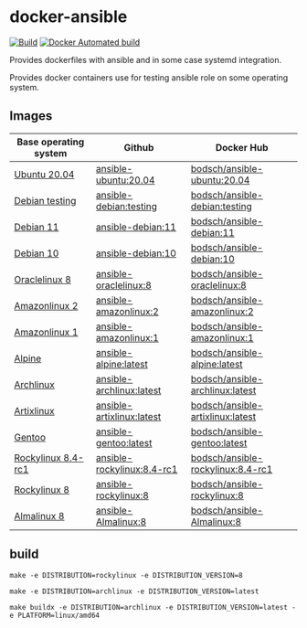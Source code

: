 # docker-ansible

[![Build](https://github.com/bodsch/docker-ansible/workflows/Build/badge.svg)](https://github.com/bodsch/docker-ansible/actions)
[![Docker Automated build](https://img.shields.io/docker/automated/bodsch/ansible-debian.svg?maxAge=2592000)](https://hub.docker.com/r/bodsch/ansible-debian/)

Provides dockerfiles with ansible and in some case systemd integration.

Provides docker containers use for testing ansible role on some operating system.

## Images

| Base operating system            | Github                          | Docker Hub                                  |
| -------------------------------- | ------------------------------- | ------------------------------------------- |
| [Ubuntu 20.04][Ubuntu]           | [ansible-ubuntu:20.04][]        | [bodsch/ansible-ubuntu:20.04][]        |
| [Debian testing][Debian]         | [ansible-debian:testing][]      | [bodsch/ansible-debian:testing][]      |
| [Debian 11][Debian]              | [ansible-debian:11][]           | [bodsch/ansible-debian:11][]           |
| [Debian 10][Debian]              | [ansible-debian:10][]           | [bodsch/ansible-debian:10][]           |
| [Oraclelinux 8][Oraclelinux]     | [ansible-oraclelinux:8][]       | [bodsch/ansible-oraclelinux:8][]       |
| [Amazonlinux 2][Amazonlinux]     | [ansible-amazonlinux:2][]       | [bodsch/ansible-amazonlinux:2][]       |
| [Amazonlinux 1][Amazonlinux]     | [ansible-amazonlinux:1][]       | [bodsch/ansible-amazonlinux:1][]       |
| [Alpine][Alpine]                 | [ansible-alpine:latest][]       | [bodsch/ansible-alpine:latest][]       |
| [Archlinux][Archlinux]           | [ansible-archlinux:latest][]    | [bodsch/ansible-archlinux:latest][]    |
| [Artixlinux][Artixlinux]         | [ansible-artixlinux:latest][]   | [bodsch/ansible-artixlinux:latest][]    |
| [Gentoo][Gentoo]                 | [ansible-gentoo:latest][]       | [bodsch/ansible-gentoo:latest][]       |
| [Rockylinux 8.4-rc1][Rockylinux] | [ansible-rockylinux:8.4-rc1][]  | [bodsch/ansible-rockylinux:8.4-rc1][]  |
| [Rockylinux 8][Rockylinux]       | [ansible-rockylinux:8][]        | [bodsch/ansible-rockylinux:8][]        |
| [Almalinux 8][Almalinux]         | [ansible-Almalinux:8][]         | [bodsch/ansible-Almalinux:8][]         |

[Ubuntu]: https://hub.docker.com/_/ubuntu/
[Debian]: https://hub.docker.com/_/debian/
[Oraclelinux]: https://hub.docker.com/_/oraclelinux/
[Amazonlinux]: https://hub.docker.com/_/amazonlinux/
[Alpine]: https://hub.docker.com/_/alpine
[Archlinux]: https://hub.docker.com/r/base/archlinux/
[Artixlinux]: https://hub.docker.com/r/artixlinux/base
[Gentoo]: https://hub.docker.com/r/gentoo/stage3-amd64/
[Rockylinux]: https://hub.docker.com/r/rockylinux/rockylinux
[Almalinux]: https://hub.docker.com/_/almalinux

[ansible-ubuntu:20.04]: https://github.com/bodsch/docker-ansible/blob/master/ubuntu-ansible/Dockerfile.ubuntu-20.04
[ansible-debian:testing]: https://github.com/bodsch/docker-ansible/blob/master/debian-ansible/Dockerfile.debian-testing
[ansible-debian:11]: https://github.com/bodsch/docker-ansible/blob/master/debian-ansible/Dockerfile.debian-11
[ansible-debian:10]: https://github.com/bodsch/docker-ansible/blob/master/debian-ansible/Dockerfile.debian-10
[ansible-oraclelinux:8]: https://github.com/bodsch/docker-ansible/blob/master/oraclelinux-ansible/Dockerfile.oraclelinux-8
[ansible-amazonlinux:2]: https://github.com/bodsch/docker-ansible/blob/master/amazonlinux-ansible/Dockerfile.amazonlinux-2
[ansible-amazonlinux:1]: https://github.com/bodsch/docker-ansible/blob/master/amazonlinux-ansible/Dockerfile.amazonlinux-1
[ansible-alpine:latest]: https://github.com/bodsch/docker-ansible/blob/master/alpine-ansible/Dockerfile.alpine-latest
[ansible-archlinux:latest]: https://github.com/bodsch/docker-ansible/blob/master/archlinux-ansible/Dockerfile.archlinux-latest
[ansible-artixlinux:latest]: https://github.com/bodsch/docker-ansible/blob/master/artixlinux-ansible/Dockerfile.artixlinux-latest
[ansible-gentoo:latest]: https://github.com/bodsch/docker-ansible/blob/master/gentoo-ansible/Dockerfile.gentoo-latest
[ansible-rockylinux:8.4-rc1]: https://github.com/bodsch/docker-ansible/tree/master/rockylinux-ansible/Dockerfile.rockylinux-8.4-rc1
[ansible-rockylinux:8]: https://github.com/bodsch/docker-ansible/tree/master/rockylinux-ansible/Dockerfile.rockylinux-8
[ansible-almalinux:8]: https://github.com/bodsch/docker-ansible/tree/master/almalinux-ansible/Dockerfile.almalinux-8

[bodsch/ansible-ubuntu:20.04]: https://hub.docker.com/r/bodsch/ansible-ubuntu
[bodsch/ansible-debian:testing]: https://hub.docker.com/r/bodsch/ansible-debian
[bodsch/ansible-debian:11]: https://hub.docker.com/r/bodsch/ansible-debian
[bodsch/ansible-debian:10]: https://hub.docker.com/r/bodsch/ansible-debian
[bodsch/ansible-oraclelinux:8]: https://hub.docker.com/r/bodsch/ansible-oraclelinux
[bodsch/ansible-amazonlinux:2]: https://hub.docker.com/r/bodsch/ansible-amazonlinux
[bodsch/ansible-amazonlinux:1]: https://hub.docker.com/r/bodsch/ansible-oraclelinux
[bodsch/ansible-alpine:latest]: https://hub.docker.com/r/bodsch/ansible-alpine
[bodsch/ansible-archlinux:latest]: https://hub.docker.com/r/bodsch/ansible-archlinux
[bodsch/ansible-artixlinux:latest]: https://hub.docker.com/r/bodsch/ansible-artixlinux
[bodsch/ansible-gentoo:latest]: https://hub.docker.com/r/bodsch/ansible-gentoo
[bodsch/ansible-rockylinux:8.4-rc1]: https://hub.docker.com/r/bodsch/ansible-rockylinux
[bodsch/ansible-rockylinux:8]: https://hub.docker.com/r/bodsch/ansible-rockylinux
[bodsch/ansible-almalinux:8]: https://hub.docker.com/r/bodsch/ansible-almalinux

## build

```
make -e DISTRIBUTION=rockylinux -e DISTRIBUTION_VERSION=8

make -e DISTRIBUTION=archlinux -e DISTRIBUTION_VERSION=latest

make buildx -e DISTRIBUTION=archlinux -e DISTRIBUTION_VERSION=latest -e PLATFORM=linux/amd64
```
